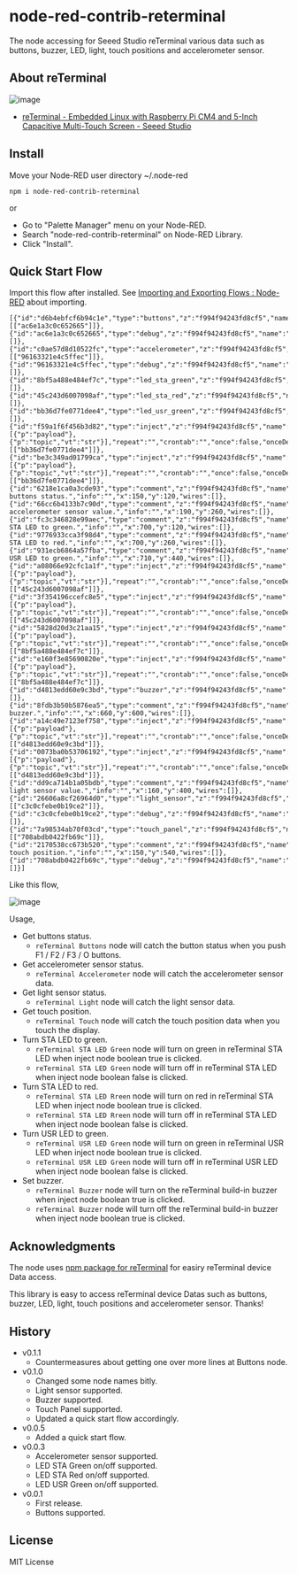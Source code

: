 # node-red-contrib-reterminal

The node accessing for Seeed Studio reTerminal various data such as buttons, buzzer, LED, light, touch positions and accelerometer sensor.

## About reTerminal

![image](https://i.gyazo.com/7bcdadd4dd22a150775a2890d9145ab7.jpg)

- [reTerminal \- Embedded Linux with Raspberry Pi CM4 and 5\-Inch Capacitive Multi\-Touch Screen \- Seeed Studio](https://www.seeedstudio.com/ReTerminal-with-CM4-p-4904.html)

## Install

Move your Node-RED user directory ~/.node-red

```
npm i node-red-contrib-reterminal
```

or

* Go to "Palette Manager" menu on your Node-RED.
* Search "node-red-contrib-reterminal" on Node-RED Library.
* Click "Install".

## Quick Start Flow

Import this flow after installed. See [Importing and Exporting Flows : Node\-RED](https://nodered.org/docs/user-guide/editor/workspace/import-export) about importing.


```
[{"id":"d6b4ebfcf6b94c1e","type":"buttons","z":"f994f94243fd8cf5","name":"","x":150,"y":160,"wires":[["ac6e1a3c0c652665"]]},{"id":"ac6e1a3c0c652665","type":"debug","z":"f994f94243fd8cf5","name":"","active":true,"tosidebar":true,"console":false,"tostatus":false,"complete":"false","statusVal":"","statusType":"auto","x":450,"y":160,"wires":[]},{"id":"c0ae57d8d10522fc","type":"accelerometer","z":"f994f94243fd8cf5","name":"","x":170,"y":300,"wires":[["96163321e4c5ffec"]]},{"id":"96163321e4c5ffec","type":"debug","z":"f994f94243fd8cf5","name":"","active":true,"tosidebar":true,"console":false,"tostatus":false,"complete":"false","statusVal":"","statusType":"auto","x":450,"y":300,"wires":[]},{"id":"8bf5a488e484ef7c","type":"led_sta_green","z":"f994f94243fd8cf5","name":"","x":900,"y":160,"wires":[]},{"id":"45c243d6007098af","type":"led_sta_red","z":"f994f94243fd8cf5","name":"","x":890,"y":300,"wires":[]},{"id":"bb36d7fe0771dee4","type":"led_usr_green","z":"f994f94243fd8cf5","name":"","x":900,"y":480,"wires":[]},{"id":"f59a1f6f456b3d82","type":"inject","z":"f994f94243fd8cf5","name":"","props":[{"p":"payload"},{"p":"topic","vt":"str"}],"repeat":"","crontab":"","once":false,"onceDelay":0.1,"topic":"","payload":"true","payloadType":"bool","x":670,"y":480,"wires":[["bb36d7fe0771dee4"]]},{"id":"be3c349ad01799ca","type":"inject","z":"f994f94243fd8cf5","name":"","props":[{"p":"payload"},{"p":"topic","vt":"str"}],"repeat":"","crontab":"","once":false,"onceDelay":0.1,"topic":"","payload":"false","payloadType":"bool","x":670,"y":520,"wires":[["bb36d7fe0771dee4"]]},{"id":"6218e1ca0a3cde93","type":"comment","z":"f994f94243fd8cf5","name":"Get buttons status.","info":"","x":150,"y":120,"wires":[]},{"id":"66cc6b4133b7c90d","type":"comment","z":"f994f94243fd8cf5","name":"Get accelerometer sensor value.","info":"","x":190,"y":260,"wires":[]},{"id":"fc3c346828e99aec","type":"comment","z":"f994f94243fd8cf5","name":"Turn STA LED to green.","info":"","x":700,"y":120,"wires":[]},{"id":"9776933cca3f98d4","type":"comment","z":"f994f94243fd8cf5","name":"Turn STA LED to red.","info":"","x":700,"y":260,"wires":[]},{"id":"931ecb6864a57fba","type":"comment","z":"f994f94243fd8cf5","name":"Turn USR LED to green.","info":"","x":710,"y":440,"wires":[]},{"id":"a08066e92cfc1a1f","type":"inject","z":"f994f94243fd8cf5","name":"","props":[{"p":"payload"},{"p":"topic","vt":"str"}],"repeat":"","crontab":"","once":false,"onceDelay":0.1,"topic":"","payload":"true","payloadType":"bool","x":670,"y":320,"wires":[["45c243d6007098af"]]},{"id":"3f354196ccefc8e5","type":"inject","z":"f994f94243fd8cf5","name":"","props":[{"p":"payload"},{"p":"topic","vt":"str"}],"repeat":"","crontab":"","once":false,"onceDelay":0.1,"topic":"","payload":"false","payloadType":"bool","x":670,"y":360,"wires":[["45c243d6007098af"]]},{"id":"5828d20d3c21aa15","type":"inject","z":"f994f94243fd8cf5","name":"","props":[{"p":"payload"},{"p":"topic","vt":"str"}],"repeat":"","crontab":"","once":false,"onceDelay":0.1,"topic":"","payload":"true","payloadType":"bool","x":670,"y":160,"wires":[["8bf5a488e484ef7c"]]},{"id":"e160f3e85690820e","type":"inject","z":"f994f94243fd8cf5","name":"","props":[{"p":"payload"},{"p":"topic","vt":"str"}],"repeat":"","crontab":"","once":false,"onceDelay":0.1,"topic":"","payload":"false","payloadType":"bool","x":670,"y":200,"wires":[["8bf5a488e484ef7c"]]},{"id":"d4813edd60e9c3bd","type":"buzzer","z":"f994f94243fd8cf5","name":"","x":870,"y":640,"wires":[]},{"id":"8fdb3b50b5876ea5","type":"comment","z":"f994f94243fd8cf5","name":"Set buzzer.","info":"","x":660,"y":600,"wires":[]},{"id":"a14c49e7123ef758","type":"inject","z":"f994f94243fd8cf5","name":"","props":[{"p":"payload"},{"p":"topic","vt":"str"}],"repeat":"","crontab":"","once":false,"onceDelay":0.1,"topic":"","payload":"true","payloadType":"bool","x":670,"y":640,"wires":[["d4813edd60e9c3bd"]]},{"id":"0073ba0b53706192","type":"inject","z":"f994f94243fd8cf5","name":"","props":[{"p":"payload"},{"p":"topic","vt":"str"}],"repeat":"","crontab":"","once":false,"onceDelay":0.1,"topic":"","payload":"false","payloadType":"bool","x":670,"y":680,"wires":[["d4813edd60e9c3bd"]]},{"id":"dd9ca714b1a05bdb","type":"comment","z":"f994f94243fd8cf5","name":"Get light sensor value.","info":"","x":160,"y":400,"wires":[]},{"id":"26606a8cf26964d0","type":"light_sensor","z":"f994f94243fd8cf5","name":"","x":140,"y":440,"wires":[["c3c0cfebe0b19ce2"]]},{"id":"c3c0cfebe0b19ce2","type":"debug","z":"f994f94243fd8cf5","name":"","active":true,"tosidebar":true,"console":false,"tostatus":false,"complete":"false","statusVal":"","statusType":"auto","x":450,"y":440,"wires":[]},{"id":"7a98534ab70f03cd","type":"touch_panel","z":"f994f94243fd8cf5","name":"","x":140,"y":580,"wires":[["708abdb0422fb69c"]]},{"id":"2170538cc673b520","type":"comment","z":"f994f94243fd8cf5","name":"Get touch position.","info":"","x":150,"y":540,"wires":[]},{"id":"708abdb0422fb69c","type":"debug","z":"f994f94243fd8cf5","name":"","active":true,"tosidebar":true,"console":false,"tostatus":false,"complete":"false","statusVal":"","statusType":"auto","x":450,"y":580,"wires":[]}]
```

Like this flow,

![image](https://i.gyazo.com/226cec9b41be58cd4eac6e9641c7152b.png)

Usage,

- Get buttons status.
  - `reTerminal Buttons` node will catch the button status when you push F1 / F2 / F3 / O buttons.
- Get accelerometer sensor status.
  - `reTerminal Accelerometer` node will catch the accelerometer sensor data.
- Get light sensor status.
  - `reTerminal Light` node will catch the light sensor data.
- Get touch position.
  - `reTerminal Touch` node will catch the touch position data when you touch the display. 
- Turn STA LED to green.
  - `reTerminal STA LED Green` node will turn on green in reTerminal STA LED when inject node boolean true is clicked.
  - `reTerminal STA LED Green` node will turn off in reTerminal STA LED when inject node boolean false is clicked.
- Turn STA LED to red.
  - `reTerminal STA LED Rreen` node will turn on red in reTerminal STA LED when inject node boolean true is clicked.
  - `reTerminal STA LED Rreen` node will turn off in reTerminal STA LED when inject node boolean false is clicked.
- Turn USR LED to green.
  - `reTerminal USR LED Green` node will turn on green in reTerminal USR LED when inject node boolean true is clicked.
  - `reTerminal USR LED Green` node will turn off in reTerminal USR LED  when inject node boolean false is clicked.
- Set buzzer.
  - `reTerminal Buzzer` node will turn on the reTerminal build-in buzzer when inject node boolean true is clicked.
  - `reTerminal Buzzer` node will turn off the reTerminal build-in buzzer when inject node boolean true is clicked.

## Acknowledgments

The node uses [npm package for reTerminal](https://www.npmjs.com/package/npm-reterminal) for easiry reTerminal device Data access.

This library is easy to access reTerminal device Datas such as buttons, buzzer, LED, light, touch positions and accelerometer sensor. Thanks!

## History

- v0.1.1
  - Countermeasures about getting one over more lines at Buttons node.
- v0.1.0
  - Changed some node names bitly.
  - Light sensor supported.
  - Buzzer supported.
  - Touch Panel supported.
  - Updated a quick start flow accordingly.
- v0.0.5
  - Added a quick start flow.
- v0.0.3
  - Accelerometer sensor supported.
  - LED STA Green on/off supported.
  - LED STA Red on/off supported.
  - LED USR Green on/off supported.
- v0.0.1
  - First release.
  - Buttons supported.

## License

MIT License